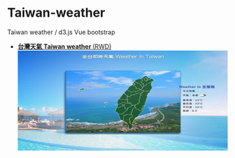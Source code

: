 # Taiwan-weather
Taiwan weather / d3.js Vue bootstrap

- <a href="https://joechen0730.github.io/kaohsiung-travel/" target="blank"><B>台灣天氣 Taiwan weather </B> (RWD)</a> <BR>
<a href="https://joechen0730.github.io/kaohsiung-travel/" target="blank"><img src="D3taiwan-1.jpg" width="500" height="230"><BR></a> <BR>
